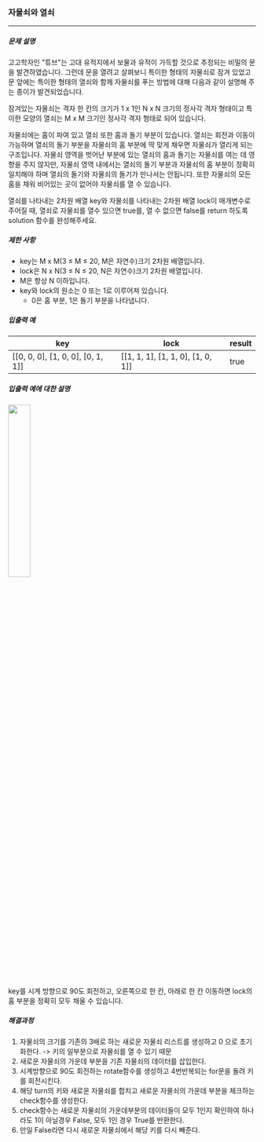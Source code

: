 ### 자물쇠와 열쇠



***



##### 문제 설명
고고학자인 "튜브"는 고대 유적지에서 보물과 유적이 가득할 것으로 추정되는 비밀의 문을 발견하였습니다. 
그런데 문을 열려고 살펴보니 특이한 형태의 자물쇠로 잠겨 있었고 문 앞에는 특이한 형태의 열쇠와 함께 자물쇠를 푸는 방법에 대해 다음과 같이 설명해 주는 종이가 발견되었습니다.

잠겨있는 자물쇠는 격자 한 칸의 크기가 1 x 1인 N x N 크기의 정사각 격자 형태이고 특이한 모양의 열쇠는 M x M 크기인 정사각 격자 형태로 되어 있습니다.

자물쇠에는 홈이 파여 있고 열쇠 또한 홈과 돌기 부분이 있습니다. 열쇠는 회전과 이동이 가능하며 열쇠의 돌기 부분을 자물쇠의 홈 부분에 딱 맞게 채우면 자물쇠가 열리게 되는 구조입니다. 
자물쇠 영역을 벗어난 부분에 있는 열쇠의 홈과 돌기는 자물쇠를 여는 데 영향을 주지 않지만, 자물쇠 영역 내에서는 열쇠의 돌기 부분과 자물쇠의 홈 부분이 정확히 일치해야 하며 열쇠의 
돌기와 자물쇠의 돌기가 만나서는 안됩니다. 또한 자물쇠의 모든 홈을 채워 비어있는 곳이 없어야 자물쇠를 열 수 있습니다.

열쇠를 나타내는 2차원 배열 key와 자물쇠를 나타내는 2차원 배열 lock이 매개변수로 주어질 때, 열쇠로 자물쇠를 열수 있으면 true를, 열 수 없으면 
false를 return 하도록 solution 함수를 완성해주세요.

##### 제한 사항
- key는 M x M(3 ≤ M ≤ 20, M은 자연수)크기 2차원 배열입니다.
- lock은 N x N(3 ≤ N ≤ 20, N은 자연수)크기 2차원 배열입니다.
- M은 항상 N 이하입니다.
- key와 lock의 원소는 0 또는 1로 이루어져 있습니다.
  - 0은 홈 부분, 1은 돌기 부분을 나타냅니다.

##### 입출력 예

| key     | lock | result |
|---------|------| --- |
| [[0, 0, 0], [1, 0, 0], [0, 1, 1]] | [[1, 1, 1], [1, 1, 0], [1, 0, 1]]  | true |

##### 입출력 예에 대한 설명

<img width="30%" src="https://grepp-programmers.s3.amazonaws.com/files/production/469703690b/79f2f473-5d13-47b9-96e0-a10e17b7d49a.jpg"/>

key를 시계 방향으로 90도 회전하고, 오른쪽으로 한 칸, 아래로 한 칸 이동하면 lock의 홈 부분을 정확히 모두 채울 수 있습니다.

##### 해결과정
1. 자물쇠의 크기를 기존의 3배로 하는 새로운 자물쇠 리스트를 생성하고 0 으로 초기화한다. -> 키의 일부분으로 자물쇠를 열 수 있기 때문
2. 새로운 자물쇠의 가운데 부분을 기존 자물쇠의 데이터를 삽입한다.
3. 시계방향으로 90도 회전하는 rotate함수를 생성하고 4번반복되는 for문을 돌려 키를 회전시킨다.
4. 해당 turn의 키와 새로운 자물쇠를 합치고 새로운 자물쇠의 가운데 부분을 체크하는 check함수를 생성한다.
5. check함수는 새로운 자물쇠의 가운데부분의 데이터들이 모두 1인지 확인하여 하나라도 1이 아닐경우 False, 모두 1인 경우 True를 반환한다.
6. 만일 False라면 다시 새로운 자물쇠에서 해당 키를 다시 빼준다.